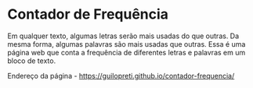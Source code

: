 # Contador de Frequência

Em qualquer texto, algumas letras serão mais usadas do que outras. Da mesma forma, algumas palavras são mais usadas que outras. Essa é uma página web que conta a frequência de diferentes letras e palavras em um bloco de texto.

Endereço da página - https://guilopreti.github.io/contador-frequencia/
